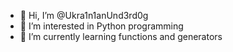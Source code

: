 - 👋 Hi, I’m @Ukra1n1anUnd3rd0g
- 👀 I’m interested in Python programming
- 🌱 I’m currently learning functions and generators

<!---
Ukra1n1anUnd3rd0g/Ukra1n1anUnd3rd0g is a ✨ special ✨ repository because its `README.md` (this file) appears on your GitHub profile.
You can click the Preview link to take a look at your changes.
--->
